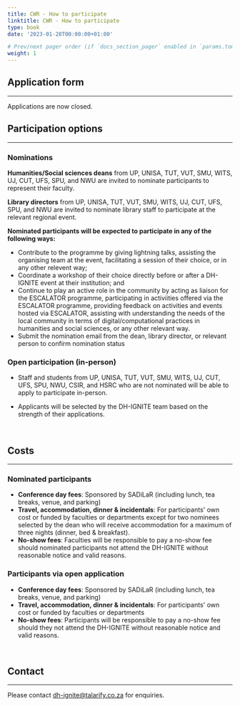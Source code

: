 ```yaml
---
title: CWR - How to participate
linktitle: CWR - How to participate
type: book
date: '2023-01-28T00:00:00+01:00'

# Prev/next pager order (if `docs_section_pager` enabled in `params.toml`)
weight: 1
---
```



## Application form
---

Applications are now closed.



## Participation options
---

### Nominations

**Humanities/Social sciences deans** from UP, UNISA, TUT, VUT, SMU, WITS, UJ, CUT, UFS, SPU, and NWU are invited to nominate participants to represent their faculty.

**Library directors** from UP, UNISA, TUT, VUT, SMU, WITS, UJ, CUT, UFS, SPU, and NWU are invited to nominate library staff to participate at the relevant regional event.

**Nominated participants will be expected to participate in any of the following ways:**

- Contribute to the programme by giving lightning talks, assisting the organising team at the event, facilitating a session of their choice, or in any other relevent way;
- Coordinate a workshop of their choice directly before or after a DH-IGNITE event at their institution; and
- Continue to play an active role in the community by acting as liaison for the ESCALATOR programme, participating in activiities offered via the ESCALATOR programme, providing feedback on activities and events hosted via ESCALATOR, assisting with understanding the needs of the local community in terms of digital/computational practices in humanities and social sciences, or any other relevant way.
- Submit the nomination email from the dean, library director, or relevant person to confirm nomination status

### Open participation (in-person)

- Staff and students from UP, UNISA, TUT, VUT, SMU, WITS, UJ, CUT, UFS, SPU, NWU, CSIR, and HSRC who are not nominated will be able to apply to participate in-person.

- Applicants will be selected by the DH-IGNITE team based on the strength of their applications.


<br>

## Costs
---

### Nominated participants

- **Conference day fees**: Sponsored by SADiLaR (including lunch, tea breaks, venue, and parking)
- **Travel, accommodation, dinner & incidentals**: For participants' own cost or funded by faculties or departments except for two nominees selected by the dean who will receive accommodation for a maximum of three nights (dinner, bed & breakfast).
- **No-show fees**: Faculties will be responsible to pay a no-show fee should nominated participants not attend the DH-IGNITE without reasonable notice and valid reasons.

### Participants via open application

- **Conference day fees**: Sponsored by SADiLaR (including lunch, tea breaks, venue, and parking)
- **Travel, accommodation, dinner & incidentals**: For participants' own cost or funded by faculties or departments
- **No-show fees**: Participants will be responsible to pay a no-show fee should they not attend the DH-IGNITE without reasonable notice and valid reasons.

<br>

## Contact
---

Please contact [dh-ignite@talarify.co.za](mailto:dh-ignite@talarify.co.za) for enquiries.

